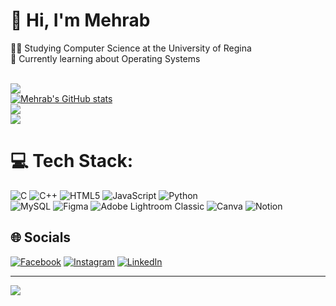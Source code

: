 # 👋 Hi, I'm Mehrab
👨‍💻 Studying Computer Science at the University of Regina<br>
💭 Currently learning about Operating Systems<br><br>

![](https://komarev.com/ghpvc/?username=mehrab7647&style=flat-square)<br>
[![Mehrab's GitHub stats](https://github-readme-stats.vercel.app/api?username=mehrab7647&count_private=ture&show_icons=true&theme=radical&hide_rank=false)](https://github.com/mehrab7647/github-readme-stats)</br>
![](https://github-readme-streak-stats.herokuapp.com/?user=mehrab7647&theme=dark&hide_border=false)<br/>
![](https://github-readme-stats.vercel.app/api/top-langs/?username=mehrab7647&theme=dark&hide_border=false&include_all_commits=false&count_private=false&layout=compact)

# 💻 Tech Stack:
![C](https://img.shields.io/badge/c-%2300599C.svg?style=for-the-badge&logo=c&logoColor=white) 
![C++](https://img.shields.io/badge/c++-%2300599C.svg?style=for-the-badge&logo=c%2B%2B&logoColor=white) 
![HTML5](https://img.shields.io/badge/html5-%23E34F26.svg?style=for-the-badge&logo=html5&logoColor=white) 
![JavaScript](https://img.shields.io/badge/javascript-%23323330.svg?style=for-the-badge&logo=javascript&logoColor=%23F7DF1E) 
![Python](https://img.shields.io/badge/python-3670A0?style=for-the-badge&logo=python&logoColor=ffdd54) </br>
![MySQL](https://img.shields.io/badge/mysql-4479A1.svg?style=for-the-badge&logo=mysql&logoColor=white) 
![Figma](https://img.shields.io/badge/figma-%23F24E1E.svg?style=for-the-badge&logo=figma&logoColor=white) 
![Adobe Lightroom Classic](https://img.shields.io/badge/Adobe%20Lightroom%20Classic-31A8FF.svg?style=for-the-badge&logo=Adobe%20Lightroom%20Classic&logoColor=white) 
![Canva](https://img.shields.io/badge/Canva-%2300C4CC.svg?style=for-the-badge&logo=Canva&logoColor=white)
![Notion](https://img.shields.io/badge/Notion-%23000000.svg?style=for-the-badge&logo=notion&logoColor=white)


## 🌐 Socials
[![Facebook](https://img.shields.io/badge/Facebook-%231877F2.svg?logo=Facebook&logoColor=white)](https://facebook.com/https://www.facebook.com/mehrab.hossain.07) 
[![Instagram](https://img.shields.io/badge/Instagram-%23E4405F.svg?logo=Instagram&logoColor=white)](https://instagram.com/https://www.instagram.com/mehrab.h_/) 
[![LinkedIn](https://img.shields.io/badge/LinkedIn-%230077B5.svg?logo=linkedin&logoColor=white)](https://linkedin.com/in/https://www.linkedin.com/in/mehrabh/) 


---
[![](https://visitcount.itsvg.in/api?id=mehrab7647&icon=0&color=0)](https://visitcount.itsvg.in)
